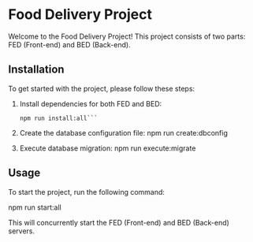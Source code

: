 # Food Delivery Project

Welcome to the Food Delivery Project! This project consists of two parts: FED (Front-end) and BED (Back-end).

## Installation

To get started with the project, please follow these steps:

1. Install dependencies for both FED and BED:
   ```shell
   npm run install:all```
2. Create the database configuration file:
  npm run create:dbconfig

3. Execute database migration:
  npm run execute:migrate
## Usage
To start the project, run the following command:

npm run start:all

This will concurrently start the FED (Front-end) and BED (Back-end) servers.